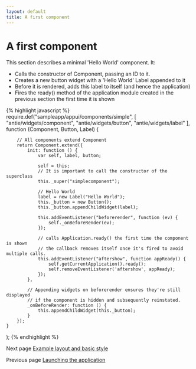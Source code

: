 ```yaml
---
layout: default
title: A first component
---
```

[Launching the application]: applicationclass.html
[Example layout and basic style]: layout.html

# A first component

This section describes a minimal 'Hello World' component. It:

* Calls the constructor of Component, passing an ID to it.
* Creates a new button widget with a 'Hello World' Label appended to it
* Before it is rendered, adds this label to itself (and hence the application)
* Fires the ready() method of the application module created in the previous section the first time it is shown

{% highlight javascript %}
require.def("sampleapp/appui/components/simple",
    [
        "antie/widgets/component",
        "antie/widgets/button",
        "antie/widgets/label"
    ],
    function (Component, Button, Label) {
        
        // All components extend Component
        return Component.extend({
            init: function () {
                var self, label, button;

                self = this;
                // It is important to call the constructor of the superclass
                this._super("simplecomponent");
                
                // Hello World
                label = new Label("Hello World");
                this._button = new Button();
                this._button.appendChildWidget(label);
                
                this.addEventListener("beforerender", function (ev) {
                    self._onBeforeRender(ev);
                });

                // calls Application.ready() the first time the component is shown
                // the callback removes itself once it's fired to avoid multiple calls.
                this.addEventListener("aftershow", function appReady() {
                    self.getCurrentApplication().ready();
                    self.removeEventListener('aftershow', appReady);
                });
            },

            // Appending widgets on beforerender ensures they're still displayed
            // if the component is hidden and subsequently reinstated.
            _onBeforeRender: function () {
                this.appendChildWidget(this._button);
            } 
        });
    }
);
{% endhighlight %}

Next page [Example layout and basic style][]

Previous page [Launching the application][]